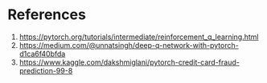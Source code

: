 # References

1. https://pytorch.org/tutorials/intermediate/reinforcement_q_learning.html
2. https://medium.com/@unnatsingh/deep-q-network-with-pytorch-d1ca6f40bfda
3. https://www.kaggle.com/dakshmiglani/pytorch-credit-card-fraud-prediction-99-8

